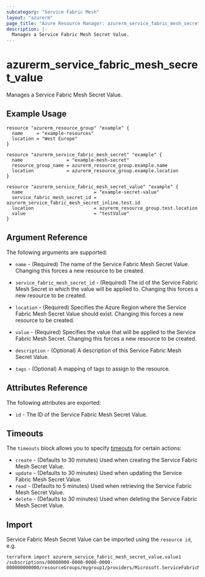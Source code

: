 ```yaml
---
subcategory: "Service Fabric Mesh"
layout: "azurerm"
page_title: "Azure Resource Manager: azurerm_service_fabric_mesh_secret_value"
description: |-
  Manages a Service Fabric Mesh Secret Value.
---
```


# azurerm_service_fabric_mesh_secret_value

Manages a Service Fabric Mesh Secret Value.

## Example Usage


```hcl
resource "azurerm_resource_group" "example" {
  name     = "example-resources"
  location = "West Europe"
}

resource "azurerm_service_fabric_mesh_secret" "example" {
  name                = "example-mesh-secret"
  resource_group_name = azurerm_resource_group.example.name
  location            = azurerm_resource_group.example.location
}

resource "azurerm_service_fabric_mesh_secret_value" "example" {
  name                          = "example-secret-value"
  service_fabric_mesh_secret_id = azurerm_service_fabric_mesh_secret_inline.test.id
  location                      = azurerm_resource_group.test.location
  value                         = "testValue"
}
```

## Argument Reference

The following arguments are supported:

* `name` - (Required) The name of the Service Fabric Mesh Secret Value. Changing this forces a new resource to be created.

* `service_fabric_mesh_secret_id` - (Required) The id of the Service Fabric Mesh Secret in which the value will be applied to. Changing this forces a new resource to be created.

* `location` - (Required) Specifies the Azure Region where the Service Fabric Mesh Secret Value should exist. Changing this forces a new resource to be created.

* `value` - (Required) Specifies the value that will be applied to the Service Fabric Mesh Secret. Changing this forces a new resource to be created.

* `description` - (Optional) A description of this Service Fabric Mesh Secret Value.

* `tags` - (Optional) A mapping of tags to assign to the resource.

## Attributes Reference

The following attributes are exported:

* `id` - The ID of the Service Fabric Mesh Secret Value.

## Timeouts

The `timeouts` block allows you to specify [timeouts](https://www.terraform.io/docs/configuration/resources.html#timeouts) for certain actions:

* `create` - (Defaults to 30 minutes) Used when creating the Service Fabric Mesh Secret Value.
* `update` - (Defaults to 30 minutes) Used when updating the Service Fabric Mesh Secret Value.
* `read` - (Defaults to 5 minutes) Used when retrieving the Service Fabric Mesh Secret Value.
* `delete` - (Defaults to 30 minutes) Used when deleting the Service Fabric Mesh Secret Value.

## Import

Service Fabric Mesh Secret Value can be imported using the `resource id`, e.g.

```shell
terraform import azurerm_service_fabric_mesh_secret_value.value1 /subscriptions/00000000-0000-0000-0000-000000000000/resourceGroups/mygroup1/providers/Microsoft.ServiceFabricMesh/secrets/secret1/values/value1
```
